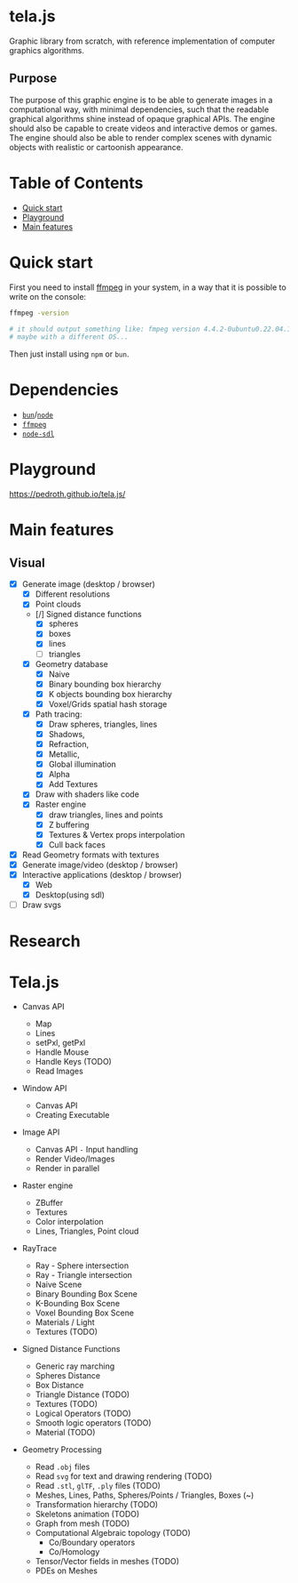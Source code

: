# tela.js

Graphic library from scratch, with reference implementation of computer graphics algorithms.

## Purpose

The purpose of this graphic engine is to be able to generate images in a computational way, with minimal dependencies, such that the readable graphical algorithms shine instead of opaque graphical APIs. The engine should also be capable to create videos and interactive demos or games. The engine should also be able to render complex scenes with dynamic objects with realistic or cartoonish appearance.

# Table of Contents

- [Quick start](#quick-start)
- [Playground](#playground)
- [Main features](#main-features)

# Quick start

First you need to install [ffmpeg][ffmpeg] in your system, in a way that it is possible to write on the console:
```bash
ffmpeg -version 

# it should output something like: fmpeg version 4.4.2-0ubuntu0.22.04.1...
# maybe with a different OS...

```

Then just install using `npm` or `bun`.

# Dependencies

- [`bun`][bun]/[`node`][node]
- [`ffmpeg`][ffmpeg]
- [`node-sdl`][sdl]


# Playground

https://pedroth.github.io/tela.js/

# Main features

## Visual
- [X] Generate image (desktop /  browser)
	- [X] Different resolutions
	- [X] Point clouds
	- [/] Signed distance functions
		- [X] spheres
		- [X] boxes
		- [X] lines
		- [ ] triangles
	- [X] Geometry database
		- [X] Naive
		- [X] Binary bounding box hierarchy
		- [X] K objects bounding box hierarchy
		- [X] Voxel/Grids spatial hash storage
	- [X] Path tracing: 
		- [X] Draw spheres, triangles, lines
		- [X] Shadows,
		- [X] Refraction,
		- [X] Metallic,
		- [X] Global illumination
		- [X] Alpha
		- [X] Add Textures
	- [X] Draw with shaders like code
	- [X] Raster engine
		- [X] draw triangles, lines and points
		- [X] Z buffering
		- [X] Textures & Vertex props interpolation
		- [X] Cull back faces
- [X] Read Geometry formats with textures
- [X] Generate image/video (desktop /  browser)
- [X] Interactive applications (desktop / browser)
	- [X] Web
	- [X] Desktop(using sdl)
- [ ] Draw svgs

# Research


# Tela.js

- Canvas API
	- Map
	- Lines
	- setPxl, getPxl
	- Handle Mouse
	- Handle Keys (TODO)
	- Read Images

- Window API
	- Canvas API
	- Creating Executable

- Image API
	- Canvas API `-` Input handling
	- Render Video/Images
	- Render in parallel

- Raster engine
	- ZBuffer
	- Textures
	- Color interpolation
	- Lines, Triangles, Point cloud

- RayTrace
	- Ray - Sphere intersection
	- Ray - Triangle intersection
	- Naive Scene
	- Binary Bounding Box Scene
	- K-Bounding Box Scene
	- Voxel Bounding Box Scene
	- Materials / Light
	- Textures (TODO)

- Signed Distance Functions
	- Generic ray marching
	- Spheres Distance
	- Box Distance
	- Triangle Distance (TODO)
	- Textures (TODO)
	- Logical Operators (TODO)
	- Smooth logic operators (TODO)
	- Material (TODO)

- Geometry Processing
	- Read `.obj` files
	- Read `svg` for text and drawing rendering (TODO)
	- Read `.stl`, `glTF`, `.ply` files (TODO)
	- Meshes, Lines, Paths, Spheres/Points / Triangles, Boxes (~)
	- Transformation hierarchy (TODO)
	- Skeletons animation (TODO)
	- Graph from mesh (TODO)
	- Computational Algebraic topology (TODO)
		- Co/Boundary operators
		- Co/Homology
	- Tensor/Vector fields in meshes (TODO) 
	- PDEs on Meshes



[ffmpeg]: https://ffmpeg.org/
[bun]: https://bun.sh/
[node]: https://nodejs.org/en
[sdl]: https://github.com/kmamal/node-sdl

